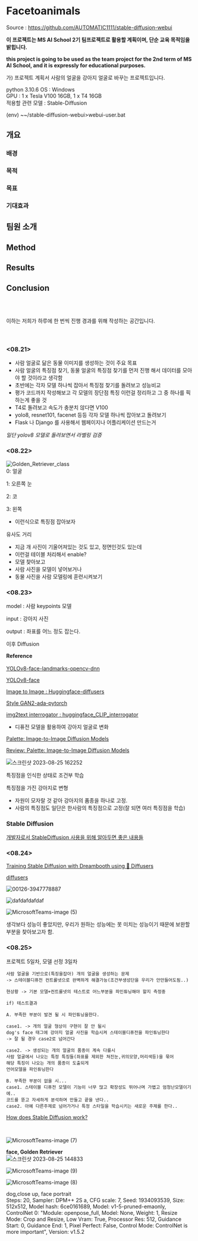 # Facetoanimals
Source : https://github.com/AUTOMATIC1111/stable-diffusion-webui

**이 프로젝트는 MS AI School 2기 팀프로젝트로 활용할 계획이며, 단순 교육 목적임을 밝힙니다.**

**this project is going to be used as the team project for the 2nd term of MS AI School, and it is expressly for educational purposes.**

가) 프로젝트 계획서
사람의 얼굴을 강아지 얼굴로 바꾸는 프로젝트입니다. 

python 3.10.6
OS : Windows\
GPU : 1 x Tesla V100 16GB, 1 x T4 16GB\
적용할 관련 모델 : Stable-Diffusion


(env) ~~/stable-diffusion-webui>webui-user.bat
<br>

## 개요

### 배경
### 목적
### 목표
### 기대효과


## 팀원 소개


## Method

## Results

## Conclusion

<br>
<br>

이하는 저희가 하루에 한 번씩 진행 경과를 위해 작성하는 공간입니다. \
<br>
<br>

### <08.21>
- 사람 얼굴로 닮은 동물 이미지를 생성하는 것이 주요 목표
- 사람 얼굴의 특징점 찾기, 동물 얼굴의 특징점 찾기를 먼저 진행 해서 데이터를 모아야 할 것이라고 생각함
- 초반에는 각자 모델 하나씩 잡아서 특징점 찾기를 돌려보고 성능비교
- 평가 코드까지 작성해보고 각 모델의 장단점 특징 이런걸 정리하고 그 중 하나를 픽 하는게 좋을 것
- T4로 돌려보고 속도가 충분치 않다면 V100
- yolo8, resnet101, facenet 등등 각자 모델 하나씩 잡아보고 돌려보기
- Flask 나 Django 를 사용해서 웹페이지나 어플리케이션 만드는거

*일단 yolov8 모델로 돌려보면서 라벨링 검증*

### <08.22>

![Golden_Retriever_class](https://github.com/jeongminllee/facetoanimals/assets/129810866/7dd44762-84bc-4205-af6a-55d4ef53a616)\
0: 얼굴

1: 오른쪽 눈

2: 코

3: 왼쪽

- 이런식으로 특징점 잡아보자

유사도 거리

- 지금 개 사진이 기울어져있는 것도 있고, 정면인것도 있는데
- 이런걸 테이블 처리해서 enable?
- 모델 찾아보고
- 사람 사진을 모델이 넣어보거나
- 동물 사진을 사람 모델링에 훈련시켜보기

### <08.23>

model : 사람 keypoints 모델

input : 강아지 사진

output : 좌표를 어느 정도 잡는다.

이후
Diffusion

**Reference** \
<br>
[YOLOv8-face-landmarks-opencv-dnn](https://github.com/hpc203/yolov8-face-landmarks-opencv-dnn)

[YOLOv8-face](https://github.com/akanametov/yolov8-face)

[Image to Image : Huggingface-diffusers](https://huggingface.co/docs/diffusers/api/pipelines/stable_diffusion/img2img)

[Style GAN2-ada-pytorch](https://github.com/NVlabs/stylegan2-ada-pytorch)

[img2text interrogator : huggingface_CLIP_interrogator](https://huggingface.co/spaces/pharmapsychotic/CLIP-Interrogator)

- 디퓨전 모델을 활용하여 강아지 얼굴로 변화

[Palette: Image-to-Image Diffusion Models](https://github.com/Janspiry/Palette-Image-to-Image-Diffusion-Models)

[Review: Palette: Image-to-Image Diffusion Models](https://kimjy99.github.io/%EB%85%BC%EB%AC%B8%EB%A6%AC%EB%B7%B0/palette/)

![스크린샷 2023-08-25 162252](https://github.com/jeongminllee/facetoanimals/assets/129810866/92f0ca14-47ee-4d21-85b5-816f83551897)

특징점을 인식한 상태로 조건부 학습

특징점을 가진 강아지로 변형

- 자원이 모자랄 것 같아 강아지의 품종을 하나로 고정.
- 사람의 특징점도 일단은 한사람의 특징점으로 고정(잘 되면 여러 특징점을 학습)

### Stable Diffusion

[개발자로서 StableDiffusion 사용을 위해 알아두면 좋은 내용들](https://haandol.github.io/2023/07/16/stable-diffusion-for-developers.html#fn:2)


### <08.24>

[Training Stable Diffusion with Dreambooth using 🧨 Diffusers](https://huggingface.co/blog/dreambooth)

[diffusers](https://github.com/huggingface/diffusers)

![00126-3947778887](https://github.com/jeongminllee/facetoanimals/assets/129810866/3ff3f53b-7ede-4aa1-b910-db2e177c1aa0)

![dafdafdafdaf](https://github.com/jeongminllee/facetoanimals/assets/129810866/06f4fe83-20da-4ab8-9344-5edc996c70a6)

![MicrosoftTeams-image (5)](https://github.com/jeongminllee/facetoanimals/assets/129810866/4a8e4a59-e7f5-4326-8bd8-d1075286c354)


생각보다 성능이 좋았지만, 우리가 원하는 성능에는 못 미치는 성능이기 때문에 보완할 부분을 찾아보고자 함.

### <08.25>


프로젝트 5일차, 모델 선정 3일차

```
사람 얼굴을 기반으로(특징을잡아) 개의 얼굴을 생성하는 문제
-> 스테이블디퓨전 컨트롤넷으로 완벽하게 해결가능(조건부생성단을 우리가 안만들어도됨..)

현상황 -> 기본 모델+컨트롤넷의 테스트로 어느부분을 파인튜닝해야 할지 측정중

if) 테스트결과

A. 부족한 부분이 발견 될 시 파인튜닝을한다.

case1. -> 개의 얼굴 형상이 구현이 잘 안 될시
dog's face 태그에 강아지 얼굴 사진을 학습시켜 스테이블디퓨전을 파인튜닝한다
-> 잘 될 경우 case2로 넘어간다

case2. -> 생성되는 개의 얼굴의 품종이 계속 다를시
사람 얼굴에서 나오는 특정 특징들(좌표를 제외한 쳐진눈,귀의모양,머리색등)을 묶어
해당 특징이 나오는 개의 품종이 도출되게
언어모델을 파인튜닝한다

B. 부족한 부분이 없을 시...
case1. 스테이블 디퓨전 모델이 기능이 너무 많고 확장성도 뛰어나며 가볍고 엄청난모델이기에..
코드를 뜯고 자세하게 분석하며 만들고 끝을 낸다..
case2. 아예 다른주제로 넘어가거나 특정 스타일을 학습시키는 새로운 주제를 한다..
```

[How does Stable Diffusion work?](https://stable-diffusion-art.com/how-stable-diffusion-work/)

</br>

![MicrosoftTeams-image (7)](https://github.com/jeongminllee/facetoanimals/assets/129810866/039048b5-598d-4b5b-bc89-b25c695d978b)


**face, Golden Retriever**\
![스크린샷 2023-08-25 144833](https://github.com/jeongminllee/facetoanimals/assets/129810866/3201a4f7-98b5-41fc-a440-c31a14edbc7b)


![MicrosoftTeams-image (9)](https://github.com/jeongminllee/facetoanimals/assets/129810866/bbb9a24c-5676-4085-bd24-defca6e3a0eb)

![MicrosoftTeams-image (8)](https://github.com/jeongminllee/facetoanimals/assets/129810866/834a1687-6514-4a7e-8849-78c04a64d8b9)

dog,close up, face portrait\
Steps: 20, Sampler: DPM++ 2S a, CFG scale: 7, Seed: 1934093539, Size: 512x512, Model hash: 6ce0161689, Model: v1-5-pruned-emaonly, ControlNet 0: "Module: openpose_full, Model: None, Weight: 1, Resize Mode: Crop and Resize, Low Vram: True, Processor Res: 512, Guidance Start: 0, Guidance End: 1, Pixel Perfect: False, Control Mode: ControlNet is more important", Version: v1.5.2